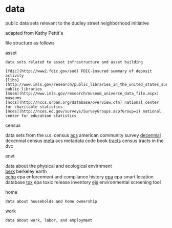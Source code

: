 # data
public data sets relevant to the dudley street neighborhood initiative

adapted from Kathy Pettit's 

file structure as follows

asset

	data sets related to asset infrastructure and asset building
	
	[fdic](http://www2.fdic.gov/sod) FDIC-insured summary of deposit activity
	[libs](http://www.imls.gov/research/public_libraries_in_the_united_states_survey.aspx) public libraries
	[musm](http://www.imls.gov/research/museum_universe_data_file.aspx) museums
	[nccs](http://nccs.urban.org/database/overview.cfm) national center for charitable statistics
	[nces](http://nces.ed.gov/surveys/SurveyGroups.asp?Group=1) national center for education statistics


census
	
data sets from the u.s. census
[acs](http://www.census.gov/acs/www) american community survey	[decennial](http://factfinder2.census.gov/faces/nav/jsf/pages/wc_dec.xhtml) decennial census
[meta](https://raw.githubusercontent.com/dsni/data/master/census/meta) acs metadata code book
[tracts](https://raw.githubusercontent.com/dsni/data/master/census/tracts) census tracts in the dvc

envt
	
data about the physical and ecological envirnment	
[berk](http://berkeleyearth.org/data) berkeley earth	
[echo](http://echo.epa.gov/) epa enforcement and compliance history
[epa](http://epa.gov/smartgrowth/smartlocationdatabase.htm) epa smart location database
[tox](http://www.epa.gov/tri/) epa toxic release inventory
[ejs](http://www.epa.gov/air/caaac/pdfs/ejscreen_102914.pdf) environmental screening tool

home 

	data about households and home ownership

work
	
	data about work, labor, and employment
